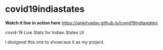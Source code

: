 # covid19indiastates
<b>Watch it live in action here</b>
https://iankityadav.github.io/covid19indiastates

covid-19 Live Stats for Indian States UI 

I designed this one to showcase it as my project.
